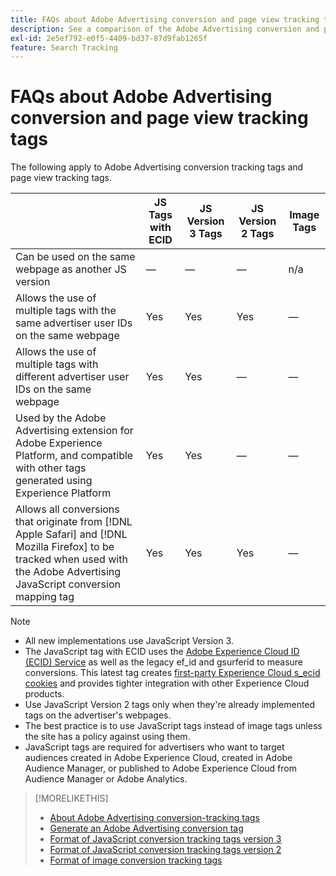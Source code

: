```yaml
---
title: FAQs about Adobe Advertising conversion and page view tracking tags
description: See a comparison of the Adobe Advertising conversion and page view tracking tags.
exl-id: 2e5ef792-e0f5-4409-bd37-87d9fab1265f
feature: Search Tracking
---
```

# FAQs about Adobe Advertising conversion and page view tracking tags

The following apply to Adobe Advertising conversion tracking tags and page view tracking tags.

| | JS Tags with ECID | JS Version 3 Tags | JS Version 2 Tags | Image Tags |
| ---- | ---- | ---- | ---- | ---- |
| Can be used on the same webpage as another JS version | &mdash; | &mdash; | &mdash; | n/a |
| Allows the use of multiple tags with the same advertiser user IDs on the same webpage | Yes | Yes | Yes | &mdash; |
| Allows the use of multiple tags with different advertiser user IDs on the same webpage | Yes | Yes | &mdash; | &mdash; |
| Used by the Adobe Advertising extension for Adobe Experience Platform, and compatible with other tags generated using Experience Platform | Yes | Yes | &mdash; | &mdash; |
| Allows all conversions that originate from [!DNL Apple Safari] and [!DNL Mozilla Firefox] to be tracked when used with the Adobe Advertising JavaScript conversion mapping tag | Yes | Yes | Yes | &mdash; |

<!-- add link to page on conversion mapping tag above? -->

>[!NOTE]
>
>* All new implementations use JavaScript Version 3.
>* The JavaScript tag with ECID uses the [Adobe Experience Cloud ID (ECID) Service](https://experienceleague.adobe.com/docs/id-service/using/intro/overview.html) as well as the legacy ef_id and gsurferid to measure conversions. This latest tag creates [first-party Experience Cloud s_ecid cookies](https://experienceleague.adobe.com/docs/core-services/interface/administration/ec-cookies/cookies-first-party.html) and provides tighter integration with other Experience Cloud products.
>* Use JavaScript Version 2 tags only when they're already implemented tags on the advertiser's webpages.
>* The best practice is to use JavaScript tags instead of image tags unless the site has a policy against using them.
>* JavaScript tags are required for advertisers who want to target audiences created in Adobe Experience Cloud, created in Adobe Audience Manager, or published to Adobe Experience Cloud from Audience Manager or Adobe Analytics.

>[!MORELIKETHIS]
>
>* [About Adobe Advertising conversion-tracking tags](/help/search-social-commerce/tracking/conversion-tracking-advertising.md)
>* [Generate an Adobe Advertising conversion tag](/help/search-social-commerce/tools/conversion-tag-generate.md)
>* [Format of JavaScript conversion tracking tags version 3](/help/search-social-commerce/tracking/format-conversion-tag-jsv3.md)
>* [Format of JavaScript conversion tracking tags version 2](/help/search-social-commerce/tracking/format-conversion-tag-jsv2.md)
>* [Format of image conversion tracking tags](/help/search-social-commerce/tracking/format-conversion-tag-image.md)

<!-- add if I keep the file:  
>* The Adobe Advertising JavaScript conversion mapping tag
-->
